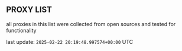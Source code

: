 ## PROXY LIST

all proxies in this list were collected from open sources and tested for functionality

last update: `2025-02-22 20:19:48.997574+00:00` UTC
